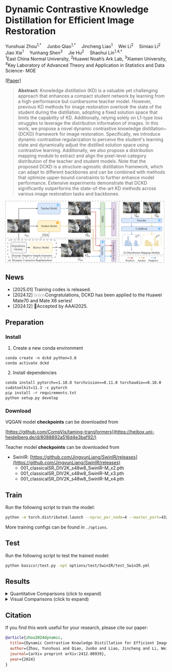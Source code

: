 # Dynamic Contrastive Knowledge Distillation for Efficient Image Restoration
<div>
    Yunshuai Zhou<sup>1,*</sup>&emsp;
    Junbo Qiao<sup>1,*</sup>&emsp;
    Jincheng Liao<sup>1</sup>&emsp;
    Wei Li<sup>2</sup>&emsp;
    Simiao Li<sup>2</sup>&emsp;
    Jiao Xie<sup>1</sup>&emsp;
    Yunhang Shen<sup>3</sup>&emsp;
    Jie Hu<sup>2</sup>&emsp;
    Shaohui Lin<sup>1,4,†</sup>
</div>
<div>
    <sup>1</sup>East China Normal University, <sup>2</sup>Huawei Noah’s Ark Lab, <sup>3</sup>Xiamen University,<br/>
    <sup>4</sup>Key Laboratory of Advanced Theory and Application in Statistics and Data Science- MOE
</div>

[[Paper]](https://arxiv.org/abs/2412.08939)

> **Abstract:** 
Knowledge distillation (KD) is a valuable yet challenging approach that enhances a compact student network by learning from a high-performance but cumbersome teacher model. However, previous KD methods for image restoration overlook the state of the student during the distillation, adopting a fixed solution space that limits the capability of KD. Additionally, relying solely on L1-type loss struggles to leverage the distribution information of images. In this work, we propose a novel dynamic contrastive knowledge distillation~(DCKD) framework for image restoration. Specifically, we introduce dynamic contrastive regularization to perceive the student's learning state and dynamically adjust the distilled solution space using contrastive learning. Additionally, we also propose a distribution mapping module to extract and align the pixel-level category distribution of the teacher and student models. Note that the proposed DCKD is a structure-agnostic distillation framework, which can adapt to different backbones and can be combined with methods that optimize upper-bound constraints to further enhance model performance. Extensive experiments demonstrate that DCKD significantly outperforms the state-of-the-art KD methods across various image restoration tasks and backbones.

![DCKD](DCKD.png)

## News

- [2025.01] Training codes is released.
- [2024.12] 💥💥💥Congratulations, DCKD has been applied to the Huawei Mate70 and Mate X6 series!
- [2024.12] 🚩Accepted by AAAI2025.

## Preparation

### Install

1. Create a new conda environment
```
conda create -n dckd python=3.8
conda activate dckd
```

2. Install dependencies
```
conda install pytorch==1.10.0 torchvision==0.11.0 torchaudio==0.10.0 cudatoolkit=11.3 -c pytorch
pip install -r requirements.txt
python setup.py develop
```

### Download

VQGAN model **checkpoints** can be downloaded from

[https://github.com/CompVis/taming-transformers](https://heibox.uni-heidelberg.de/d/8088892a516d4e3baf92/)

Teacher model **checkpoints** can be downloaded from

- SwinIR: [https://github.com/JingyunLiang/SwinIR/releases](https://github.com/JingyunLiang/SwinIR/releases)
  - 001_classicalSR_DIV2K_s48w8_SwinIR-M_x2.pth
  - 001_classicalSR_DIV2K_s48w8_SwinIR-M_x3.pth
  - 001_classicalSR_DIV2K_s48w8_SwinIR-M_x4.pth

## Train

Run the following script to train the model:

```sh
python -m torch.distributed.launch --nproc_per_node=4 --master_port=4321 basicsr/train.py -opt options/train/SwinIR/train_SwinIR_SRx2_DCKD.yml --launcher pytorch
```

More training configs can be found in `./options`. 

## Test

Run the following script to test the trained model:

```sh
python basicsr/test.py -opt options/test/SwinIR/test_SwinIR.yml
```

## Results

<details>
<summary>Quantitative Comparisons (click to expand)</summary>

<p align="center">
  <img src="quantitative_comparison.png">
</p>
</details>

<details>
<summary>Visual Comparisons (click to expand)</summary>

<p align="center">
  <img src="visualization.png">
</p>
</details>

## Citation

If you find this work useful for your research, please cite our paper:

```bibtex
@article{zhou2024dynamic,
  title={Dynamic Contrastive Knowledge Distillation for Efficient Image Restoration},
  author={Zhou, Yunshuai and Qiao, Junbo and Liao, Jincheng and Li, Wei and Li, Simiao and Xie, Jiao and Shen, Yunhang and Hu, Jie and Lin, Shaohui},
  journal={arXiv preprint arXiv:2412.08939},
  year={2024}
}
```
